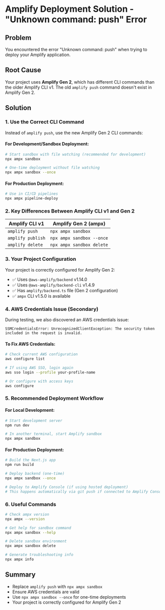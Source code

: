 # Amplify Deployment Solution - "Unknown command: push" Error

## Problem
You encountered the error "Unknown command: push" when trying to deploy your Amplify application.

## Root Cause
Your project uses **Amplify Gen 2**, which has different CLI commands than the older Amplify CLI v1. The old `amplify push` command doesn't exist in Amplify Gen 2.

## Solution

### 1. Use the Correct CLI Command
Instead of `amplify push`, use the new Amplify Gen 2 CLI commands:

#### For Development/Sandbox Deployment:
```bash
# Start sandbox with file watching (recommended for development)
npx ampx sandbox

# One-time deployment without file watching
npx ampx sandbox --once
```

#### For Production Deployment:
```bash
# Use in CI/CD pipelines
npx ampx pipeline-deploy
```

### 2. Key Differences Between Amplify CLI v1 and Gen 2

| Amplify CLI v1 | Amplify Gen 2 (ampx) |
|----------------|----------------------|
| `amplify push` | `npx ampx sandbox` |
| `amplify publish` | `npx ampx sandbox --once` |
| `amplify delete` | `npx ampx sandbox delete` |

### 3. Your Project Configuration
Your project is correctly configured for Amplify Gen 2:
- ✅ Uses `@aws-amplify/backend` v1.14.0
- ✅ Uses `@aws-amplify/backend-cli` v1.4.9
- ✅ Has `amplify/backend.ts` file (Gen 2 configuration)
- ✅ `ampx` CLI v1.5.0 is available

### 4. AWS Credentials Issue (Secondary)
During testing, we also discovered an AWS credentials issue:
```
SSMCredentialsError: UnrecognizedClientException: The security token included in the request is invalid.
```

#### To Fix AWS Credentials:
```bash
# Check current AWS configuration
aws configure list

# If using AWS SSO, login again
aws sso login --profile your-profile-name

# Or configure with access keys
aws configure
```

### 5. Recommended Deployment Workflow

#### For Local Development:
```bash
# Start development server
npm run dev

# In another terminal, start Amplify sandbox
npx ampx sandbox
```

#### For Production Deployment:
```bash
# Build the Next.js app
npm run build

# Deploy backend (one-time)
npx ampx sandbox --once

# Deploy to Amplify Console (if using hosted deployment)
# This happens automatically via git push if connected to Amplify Console
```

### 6. Useful Commands

```bash
# Check ampx version
npx ampx --version

# Get help for sandbox command
npx ampx sandbox --help

# Delete sandbox environment
npx ampx sandbox delete

# Generate troubleshooting info
npx ampx info
```

## Summary
- Replace `amplify push` with `npx ampx sandbox`
- Ensure AWS credentials are valid
- Use `npx ampx sandbox --once` for one-time deployments
- Your project is correctly configured for Amplify Gen 2
